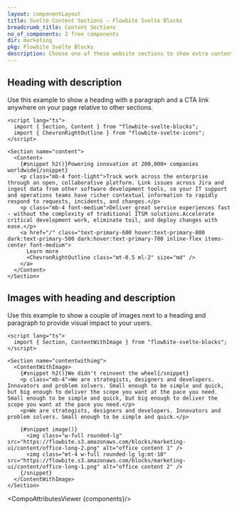 ```yaml
---
layout: componentLayout
title: Svelte Content Sections - Flowbite Svelte Blocks
breadcrumb_title: Content Sections
no_of_components: 2 free components
dir: marketing
pkg: Flowbite Svelte Blocks
description: Choose one of these website sections to show extra content relative to the other sections on the page such as a gallery of images, description texts, and more.
---
```


<script lang="ts">
  import { TableProp, TableDefaultRow, CompoAttributesViewer } from '../utils'
  const components = 'Content, ContentWithImage, Section'
</script>

## Heading with description

Use this example to show a heading with a paragraph and a CTA link anywhere on your page relative to other sections.

```svelte example
<script lang="ts">
  import { Section, Content } from "flowbite-svelte-blocks";
  import { ChevronRightOutline } from "flowbite-svelte-icons";
</script>

<Section name="content">
  <Content>
    {#snippet h2()}Powering innovation at 200,000+ companies worldwide{/snippet}
    <p class="mb-4 font-light">Track work across the enterprise through an open, collaborative platform. Link issues across Jira and ingest data from other software development tools, so your IT support and operations teams have richer contextual information to rapidly respond to requests, incidents, and changes.</p>
    <p class="mb-4 font-medium">Deliver great service experiences fast - without the complexity of traditional ITSM solutions.Accelerate critical development work, eliminate toil, and deploy changes with ease.</p>
    <a href="/" class="text-primary-600 hover:text-primary-800 dark:text-primary-500 dark:hover:text-primary-700 inline-flex items-center font-medium">
      Learn more
      <ChevronRightOutline class="mt-0.5 ml-2" size="md" />
    </a>
  </Content>
</Section>
```

## Images with heading and description

Use this example to show a couple of images next to a heading and paragraph to provide visual impact to your users.

```svelte example
<script lang="ts">
  import { Section, ContentWithImage } from "flowbite-svelte-blocks";
</script>

<Section name="contentwithimg">
  <ContentWithImage>
    {#snippet h2()}We didn't reinvent the wheel{/snippet}
    <p class="mb-4">We are strategists, designers and developers. Innovators and problem solvers. Small enough to be simple and quick, but big enough to deliver the scope you want at the pace you need. Small enough to be simple and quick, but big enough to deliver the scope you want at the pace you need.</p>
    <p>We are strategists, designers and developers. Innovators and problem solvers. Small enough to be simple and quick.</p>

    {#snippet image()}
      <img class="w-full rounded-lg" src="https://flowbite.s3.amazonaws.com/blocks/marketing-ui/content/office-long-2.png" alt="office content 1" />
      <img class="mt-4 w-full rounded-lg lg:mt-10" src="https://flowbite.s3.amazonaws.com/blocks/marketing-ui/content/office-long-1.png" alt="office content 2" />
    {/snippet}
  </ContentWithImage>
</Section>
```

<CompoAttributesViewer {components}/>
